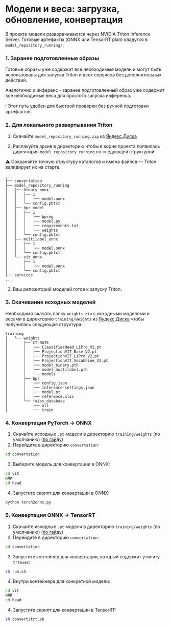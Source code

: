 # Модели и веса: загрузка, обновление, конвертация

В проекте модели разворачиваются через NVIDIA Triton Inference Server. Готовые артефакты (ONNX или TensorRT plan) кладутся в `model_repository_running/`.

### 1. Заранее подготовленные образы 
Готовые образы уже содержат все необходимые модели и могут быть использованы для запуска Triton и всех сервисов без дополнительных действий.

Аналогично и инференс - заранее подготовленный образ уже содержит все необходимые веса для простого запуска инференса.

ℹ️ Этот путь удобен для быстрой проверки без ручной подготовки артефактов.


### 2. Для локального развертывания Triton

1. Скачайте `model_repository_running.zip` из [Яндекс.Диска](https://disk.yandex.ru/d/nq0x0-Ivx93VJw)

2. Распакуйте архив в директорию чтобы в корне проекта появилась директория `model_repository_running` со следующей структурой:

⚠️ Сохраняйте точную структуру каталогов и имена файлов — Triton валидирует их на старте.
```
...
├── convertation
├── model_repository_running
│   ├── binary_onnx
│   │   ├── 1
│   │   │   └── model.onnx
│   │   └── config.pbtxt
│   ├── bpr_model
│   │   ├── 1
│   │   │   ├── bpreg
│   │   │   ├── model.py
│   │   │   ├── requirements.txt
│   │   │   └── weights
│   │   └── config.pbtxt
│   ├── multilabel_onnx
│   │   ├── 1
│   │   │   └── model.onnx
│   │   └── config.pbtxt
│   └── vit_onnx
│       ├── 1
│       │   └── model.onnx
│       └── config.pbtxt
├── services
...
```

3. Ваш репозиторий моделей готов к запуску Triton.

### 3. Скачивание исходных моделей
Необходимо скачать папку `weights.zip` с исходными моделями и весами в директорию `training/weights` из [Яндекс.Диска](https://disk.yandex.ru/d/nq0x0-Ivx93VJw) чтобы получилась следующая структура:
```
training
│   └── weights
│       ├── CT-RATE
│       │   ├── ClassifierHead_LiPro_V2.pt
│       │   ├── ProjectionVIT_Base_V2.pt
│       │   ├── ProjectionVIT_LiPro_V2.pt
│       │   ├── ProjectionVIT_VocabFine_V2.pt
│       │   ├── model_binary.pth
│       │   ├── model_multilabel.pth
│       │   └── models
│       ├── bpr
│       │   ├── config.json
│       │   ├── inference-settings.json
│       │   ├── model.pt
│       │   └── reference.xlsx
│       └── faiss_database
│           ├── all
│           └── train
```


### 4. Конвертация PyTorch → ONNX
1. Скачайте исходные `.pt` модели в директорию `training/weights` (по умолчанию) ([по гайду](#3-скачивание-исходных-моделей))
2. Перейдите в директорию `convertation`:
```bash
cd convertation
```
3. Выберите модель для конвертации в ONNX:
```bash
cd vit
ИЛИ
cd head
```
4. Запустите скрипт для конвертации в ONNX:
```bash
python torch2onnx.py
```

### 5. Конвертация ONNX → TensorRT
1. Скачайте исходные `.pt` модели в директорию `training/weights` (по умолчанию) ([по гайду](#3-скачивание-исходных-моделей))
2. Перейдите в директорию `convertation`:
```bash
cd convertation
```
3. Запустите контейнер для конвертации, который содержит утилиту `trtexec`:
```bash
sh run.sh
```
4. Внутри контейнера для конкретной модели:
```bash
cd vit
ИЛИ
cd head
```
4. Запустите скрипт для конвертации в TensorRT:
```bash
sh convert2trt.sh
```